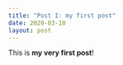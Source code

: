 ```yaml
---
title: "Post I: my first post"
date: 2020-03-18
layout: post
---
```


This is **my very first post**!
